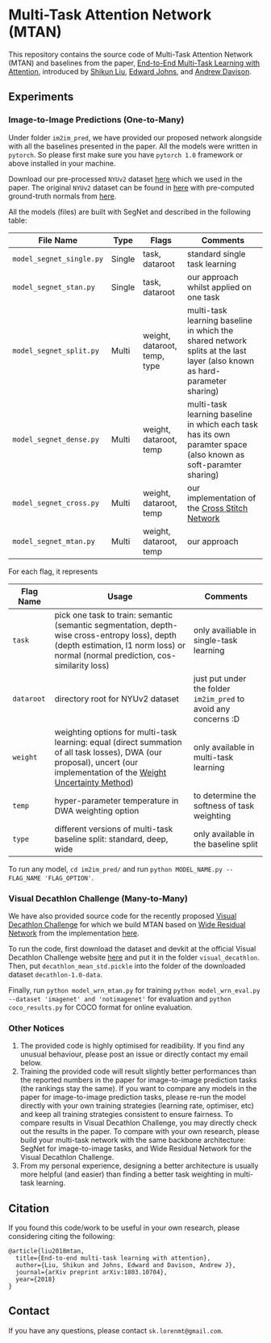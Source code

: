 # Multi-Task Attention Network (MTAN)
This repository contains the source code of Multi-Task Attention Network (MTAN) and baselines from the paper, [End-to-End Multi-Task Learning with Attention](https://arxiv.org/abs/1803.10704), introduced by [Shikun Liu](http://shikun.io/), [Edward Johns](https://www.robot-learning.uk/), and [Andrew Davison](https://www.doc.ic.ac.uk/~ajd/).

## Experiments
### Image-to-Image Predictions (One-to-Many)
Under folder `im2im_pred`, we have provided our proposed network alongside with all the baselines presented in the paper. All the models were written in `pytorch`. So please first make sure you have  `pytorch 1.0` framework or above installed in your machine.

Download our pre-processed `NYUv2` dataset [here](https://www.dropbox.com/s/p2nn02wijg7peiy/nyuv2.zip?dl=0) which we used in the paper. The original `NYUv2` dataset can be found in [here](https://cs.nyu.edu/~silberman/datasets/nyu_depth_v2.html) with pre-computed ground-truth normals from [here](https://cs.nyu.edu/~deigen/dnl/).

All the models (files) are built with SegNet and described in the following table:

| File Name        | Type       |  Flags  |  Comments |
| ------------- |-------------| -----|-----|
| `model_segnet_single.py`     | Single  | task, dataroot | standard single task learning |
| `model_segnet_stan.py`     | Single  | task, dataroot | our approach whilst applied on one task |
| `model_segnet_split.py`     | Multi  | weight, dataroot, temp, type | multi-task learning baseline in which the shared network splits at the last layer (also known as hard-parameter sharing) |
| `model_segnet_dense.py`     | Multi  | weight, dataroot, temp | multi-task learning baseline in which each task has its own paramter space (also known as soft-paramter sharing) |
| `model_segnet_cross.py`     | Multi  | weight, dataroot, temp | our implementation of the [Cross Stitch Network](https://arxiv.org/abs/1604.03539) |
| `model_segnet_mtan.py`     | Multi  | weight, dataroot, temp | our approach |

For each flag, it represents

| Flag Name        | Usage  |  Comments |
| ------------- |-------------| -----|
| `task`     | pick one task to train: semantic (semantic segmentation, depth-wise cross-entropy loss), depth (depth estimation, l1 norm loss) or normal (normal prediction, cos-similarity loss)  | only availiable in single-task learning |
| `dataroot`   | directory root for NYUv2 dataset  | just put under the folder `im2im_pred` to avoid any concerns :D |
| `weight`   | weighting options for multi-task learning: equal (direct summation of all task losses), DWA (our proposal), uncert (our implementation of the [Weight Uncertainty Method](https://arxiv.org/abs/1705.07115))  |  only available in multi-task learning |
| `temp`   | hyper-parameter temperature in DWA weighting option  | to determine the softness of task weighting |
| `type`   | different versions of multi-task baseline split: standard, deep, wide  | only available in the baseline split |

To run any model, `cd im2im_pred/` and run `python MODEL_NAME.py --FLAG_NAME 'FLAG_OPTION'`.

### Visual Decathlon Challenge (Many-to-Many)
We have also provided source code for the recently proposed [Visual Decathlon Challenge](http://www.robots.ox.ac.uk/~vgg/decathlon/) for which we build MTAN based on [Wide Residual Network](https://arxiv.org/abs/1605.07146) from the implementation [here](https://github.com/meliketoy/wide-resnet.pytorch).

To run the code, first download the dataset and devkit at the official Visual Decathlon Challenge website [here](http://www.robots.ox.ac.uk/~vgg/decathlon/#download) and put it in the folder `visual_decathlon`. Then, put `decathlon_mean_std.pickle` into the folder of the downloaded dataset `decathlon-1.0-data`.

Finally, run `python model_wrn_mtan.py` for training `python model_wrn_eval.py --dataset 'imagenet' and 'notimagenet'` for evaluation and `python coco_results.py` for COCO format for online evaluation.

### Other Notices
1. The provided code is highly optimised for readibility. If you find any unusual behaviour, please post an issue or directly contact my email below.
2.  Training the provided code will result slightly better performances than the reported numbers in the paper for image-to-image prediction tasks (the rankings stay the same). If you want to compare any models in the paper for image-to-image prediction tasks, please re-run the model directly with your own training strategies (learning rate, optimiser, etc) and keep all training strategies consistent to ensure fairness. To compare results in Visual Decathlon Challenge, you may directly check out the results in the paper. To compare with your own research, please build your multi-task network with the same backbone architecture: SegNet for image-to-image tasks, and Wide Residual Network for the Visual Decathlon Challenge. 
3.  From my personal experience, designing a better architecture is usually more helpful (and easier) than finding a better task weighting in multi-task learning.

## Citation
If you found this code/work to be useful in your own research, please considering citing the following:

```
@article{liu2018mtan,
  title={End-to-end multi-task learning with attention},
  author={Liu, Shikun and Johns, Edward and Davison, Andrew J},
  journal={arXiv preprint arXiv:1803.10704},
  year={2018}
}
```

## Contact
If you have any questions, please contact `sk.lorenmt@gmail.com`.
